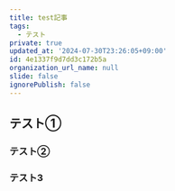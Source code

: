 ```yaml
---
title: test記事
tags:
  - テスト
private: true
updated_at: '2024-07-30T23:26:05+09:00'
id: 4e1337f9d7dd3c172b5a
organization_url_name: null
slide: false
ignorePublish: false
---
```


## テスト①

### テスト②
### テスト3
